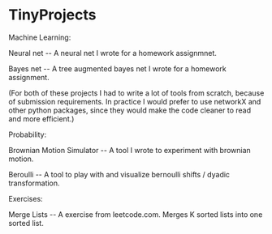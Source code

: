 

# TinyProjects

Machine Learning:

Neural net -- A neural net I wrote for a homework assignmnet.

Bayes net -- A tree augmented bayes net I wrote for a homework assignment.

(For both of these projects I had to write a lot of tools from scratch, because of submission requirements. In practice I would prefer to use networkX and other python packages, since they would make the code cleaner to read and more efficient.)

Probability:

Brownian Motion Simulator -- A tool I wrote to experiment with brownian motion.

Beroulli -- A tool to play with and visualize bernoulli shifts / dyadic transformation.

Exercises:

Merge Lists -- A exercise from leetcode.com. Merges K sorted lists into one sorted list.
